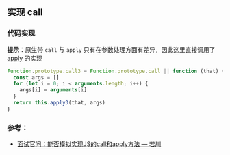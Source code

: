## 实现 call

### 代码实现

**提示**：原生带 `call` 与 `apply` 只有在参数处理方面有差异，因此这里直接调用了 [apply](./apply.md) 的实现

```javascript
Function.prototype.call3 = Function.prototype.call || function (that) {
  const args = []
  for (let i = 0; i < arguments.length; i++) {
    args[i] = arguments[i]
  }
  return this.apply3(that, args)
}
```

### 参考：  

- [面试官问：能否模拟实现JS的call和apply方法 — 若川](https://juejin.cn/post/6844903728147857415)
